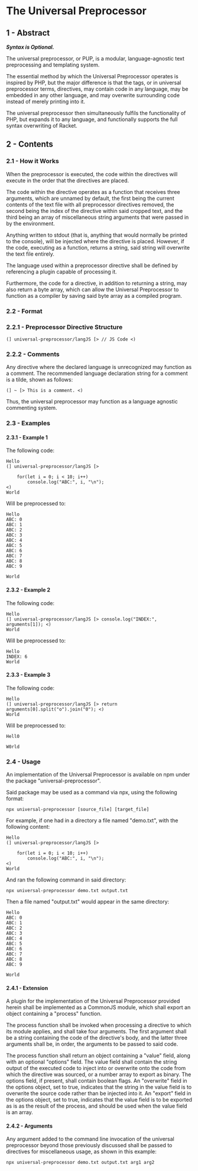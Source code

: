 # The Universal Preprocessor

## 1 - Abstract

***Syntax is Optional.***

The universal preprocessor, or PUP, is a modular, language-agnostic text preprocessing and
templating system.

The essential method by which the Universal Preprocessor operates is inspired by PHP, but the major
difference is that the tags, or in universal preprocessor terms, directives, may contain code in
any language, may be embedded in any other language, and may overwrite surrounding code instead of
merely printing into it.

The universal preprocessor then simultaneously fulfils the functionality of PHP, but expands it to
any language, and functionally supports the full syntax overwriting of Racket.

## 2 - Contents

### 2.1 - How it Works

When the preprocessor is executed, the code within the directives will execute in the order that
the directives are placed.

The code within the directive operates as a function that receives three arguments, which are
unnamed by default, the first being the current contents of the text file with all preprocessor
directives removed, the second being the index of the directive within said cropped text, and the
third being an array of miscellaneous string arguments that were passed in by the environment.

Anything written to stdout (that is, anything that would normally be printed to the console),
will be injected where the directive is placed. However, if the code, executing as a function,
returns a string, said string will overwrite the text file entirely.

The language used within a preprocessor directive shall be defined by referencing a plugin capable
of processing it.

Furthermore, the code for a directive, in addition to returning a string, may also return a byte
array, which can allow the Universal Preprocessor to function as a compiler by saving said byte
array as a compiled program.

### 2.2 - Format

### 2.2.1 - Preprocessor Directive Structure

    (] universal-preprocessor/langJS [> // JS Code <)

### 2.2.2 - Comments

Any directive where the declared language is unrecognized may function as a comment. The
recommended language declaration string for a comment is a tilde, shown as follows:

    (] ~ [> This is a comment. <)

Thus, the universal preprocessor may function as a language agnostic commenting system.

### 2.3 - Examples

#### 2.3.1 - Example 1

The following code:

    Hello
    (] universal-preprocessor/langJS [>

    	for(let i = 0; i < 10; i++)
    		console.log("ABC:", i, "\n");
    <)
    World

Will be preprocessed to:

    Hello
    ABC: 0
    ABC: 1
    ABC: 2
    ABC: 3
    ABC: 4
    ABC: 5
    ABC: 6
    ABC: 7
    ABC: 8
    ABC: 9
    
    World

#### 2.3.2 - Example 2

The following code:

    Hello
    (] universal-preprocessor/langJS [> console.log("INDEX:", arguments[1]); <)
    World

Will be preprocessed to:

    Hello
    INDEX: 6
    World

#### 2.3.3 - Example 3

The following code:

    Hello
    (] universal-preprocessor/langJS [> return arguments[0].split("o").join("0"); <)
    World

Will be preprocessed to:

    Hell0
	
    W0rld

### 2.4 - Usage

An implementation of the Universal Preprocessor is available on npm under the package
"universal-preprocessor".

Said package may be used as a command via npx, using the following format:

    npx universal-preprocessor [source_file] [target_file]

For example, if one had in a directory a file named "demo.txt", with the following content:

    Hello
    (] universal-preprocessor/langJS [>

    	for(let i = 0; i < 10; i++)
    		console.log("ABC:", i, "\n");
    <)
    World

And ran the following command in said directory:

    npx universal-preprocessor demo.txt output.txt

Then a file named "output.txt" would appear in the same directory:

    Hello
    ABC: 0
    ABC: 1
    ABC: 2
    ABC: 3
    ABC: 4
    ABC: 5
    ABC: 6
    ABC: 7
    ABC: 8
    ABC: 9
    
    World

#### 2.4.1 - Extension

A plugin for the implementation of the Universal Preprocessor provided herein shall be implemented
as a CommonJS module, which shall export an object containing a "process" function.

The process function shall be invoked when processing a directive to which its module applies, and
shall take four arguments. The first argument shall be a string containing the code of the
directive's body, and the latter three arguments shall be, in order, the arguments to be passed to
said code.

The process function shall return an object containing a "value" field, along with an optional
"options" field. The value field shall contain the string output of the executed code to inject
into or overwrite onto the code from which the directive was sourced, or a number array to export
as binary. The options field, if present, shall contain boolean flags. An "overwrite" field in the
options object, set to true, indicates that the string in the value field is to overwrite the
source code rather than be injected into it. An "export" field in the options object, set to true,
indicates that the value field is to be exported as is as the result of the process, and should be
used when the value field is an array.

#### 2.4.2 - Arguments

Any argument added to the command line invocation of the universal preprocessor beyond those
previously discussed shall be passed to directives for miscellaneous usage, as shown in this
example:

    npx universal-preprocessor demo.txt output.txt arg1 arg2